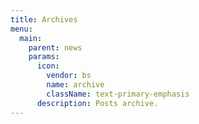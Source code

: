 ```yaml
---
title: Archives
menu:
  main:
    parent: news
    params:
      icon:
        vendor: bs
        name: archive
        className: text-primary-emphasis
      description: Posts archive.
---
```

